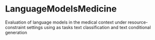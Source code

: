 # LanguageModelsMedicine
Evaluation of language models in the medical context under resource-constraint settings using as tasks text classification and text conditional generation

